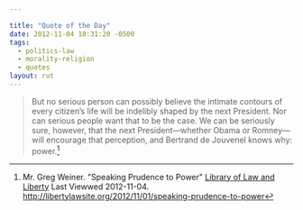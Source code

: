 ```yaml
---

title: "Quote of the Day"
date: 2012-11-04 18:31:20 -0500
tags:
  - politics-law
  - morality-religion
  - quotes
layout: rut
---
```



>But no serious person can possibly believe the intimate contours of every citizen’s life will be indelibly shaped by the next President.  Nor can serious people want that to be the case.  We can be seriously sure, however, that the next President—whether Obama or Romney—will encourage that perception, and Bertrand de Jouvenel knows why: power.[^20121104-1]

[^20121104-1]: Mr. Greg Weiner.  "Speaking Prudence to Power" [Library of Law and Liberty](http://libertylawsite.org) Last Viewwed 2012-11-04.  <http://libertylawsite.org/2012/11/01/speaking-prudence-to-power>
